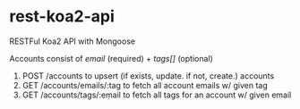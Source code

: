 # rest-koa2-api
RESTFul Koa2 API with Mongoose 

Accounts consist of _email_ (required) + _tags[]_ (optional)

1. POST /accounts to upsert (if exists, update. if not, create.) accounts
2. GET /accounts/emails/:tag to fetch all account emails w/ given tag
3. GET /accounts/tags/:email to fetch all tags for an account w/ given email

